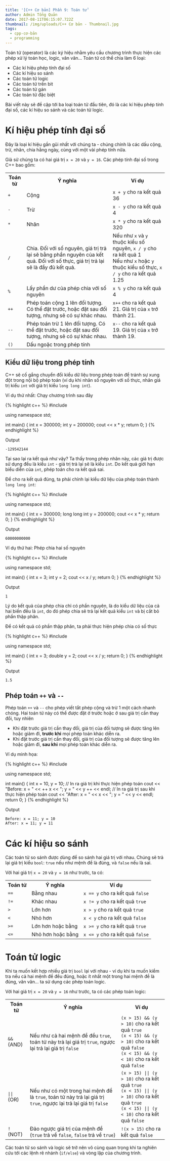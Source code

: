 ```yaml
---
title: '[C++ Cơ bản] Phần 9: Toán tử'
author: Admin Tổng Quản
date: 2017-08-11T06:15:07.722Z
thumbnail: /img/uploads/C++ Cơ bản - Thumbnail.jpg
tags:
  - cpp-cơ-bản
  - programming
---
```

Toán tử (operator) là các ký hiệu nhằm yêu cầu chương trình thực hiện các phép xử lý toán học, logic, vân vân… Toán tử có thể chia làm 6 loại:

* Các kí hiệu phép tính đại số
* Các kí hiệu so sánh
* Các toán tử logic
* Các toán tử trên bit
* Các toán tử gán
* Các toán tử đặc biệt

Bài viết này sẽ đề cập tới ba loại toán tử đầu tiên, đó là các kí hiệu phép tính đại số, các kí hiệu so sánh và các toán tử logic.

# Kí hiệu phép tính đại số

Đây là loại kí hiệu gần gũi nhất với chúng ta - chúng chính là các dấu cộng, trừ, nhân, chia hằng ngày, cùng với một vài phép tính nữa.

Giả sử chúng ta có hai giá trị ```x = 20``` và ```y = 16```. Các phép tính đại số trong C++ bao gồm:

<table class="table table-striped table-bordered">
    <tr>
        <th>Toán tử</th>
        <th>Ý nghĩa</th>
        <th>Ví dụ</th>
    </tr>
    <tr>
        <td><code class="highlight-rouge">+</code></td>
        <td>Cộng</td>
        <td><code class="highlight-rouge">x + y</code> cho ra kết quả 36</td>
    </tr>
    <tr>
        <td><code class="highlight-rouge">-</code></td>
        <td>Trừ</td>
        <td><code class="highlight-rouge">x - y</code> cho ra kết quả 4</td>
    </tr>
    <tr>
        <td><code class="highlight-rouge">*</code></td>
        <td>Nhân</td>
        <td><code class="highlight-rouge">x * y</code> cho ra kết quả 320</td>
    </tr>
    <tr>
        <td><code class="highlight-rouge">/</code></td>
        <td>Chia. Đối với số nguyên, giá trị trả lại sẽ bằng phần nguyên của kết quả. Đối với số thực, giá trị trả lại sẽ là đầy đủ kết quả.</td>
        <td>Nếu như <code class="highlight-rouge">x</code> và <code class="highlight-rouge">y</code> thuộc kiểu số nguyên, <code class="highlight-rouge">x / y</code> cho ra kết quả 1<br/>Nếu như <code class="highlight-rouge">x</code> hoặc <code class="highlight-rouge">y</code> thuộc kiểu số thực, <code class="highlight-rouge">x / y</code> cho ra kết quả 1.25</td>
    </tr>
    <tr>
        <td><code class="highlight-rouge">%</code></td>
        <td>Lấy phần dư của phép chia với số nguyên</td>
        <td><code class="highlight-rouge">x % y</code> cho ra kết quả 4</td>
    </tr>
    <tr>
        <td><code class="highlight-rouge">++</code></td>
        <td>Phép toán cộng 1 lên đối tượng. Có thể đặt trước, hoặc đặt sau đối tượng, nhưng sẽ có sự khác nhau.</td>
        <td><code class="highlight-rouge">x++</code> cho ra kết quả 21. Giá trị của <code class="highlight-rouge">x</code> trở thành 21.</td>
    </tr>
    <tr>
        <td><code class="highlight-rouge">--</code></td>
        <td>Phép toán trừ 1 lên đối tượng. Có thể đặt trước, hoặc đặt sau đối tượng, nhưng sẽ có sự khác nhau.</td>
        <td><code class="highlight-rouge">x--</code> cho ra kết quả 19. Giá trị của <code class="highlight-rouge">x</code> trở thành 19.</td>
    </tr>
    <tr>
        <td><code class="highlight-rouge">()</code></td>
        <td>Dấu ngoặc trong phép tính	</td>
        <td></td>
    </tr>
</table>

## Kiểu dữ liệu trong phép tính

C++ sẽ cố gắng chuyển đổi kiểu dữ liệu trong phép toán để tránh sự xung đột trong nội bộ phép toán (ví dụ khi nhân số nguyên với số thực, nhân giá trị kiểu ```int``` với giá trị kiểu ```long long int```).

Ví dụ thứ nhất: Chạy chương trình sau đây

{% highlight c++ %}
#include <iostream>

using namespace std;

int main()
{
    int x = 300000;
    int y = 200000;
    cout << x * y;
    return 0;
}
{% endhighlight %}

Output

```
-129542144
```

Tại sao lại ra kết quả như vậy? Ta thấy trong phép nhân này, các giá trị được sử dụng đều là kiểu ```int``` - giá trị trả lại sẽ là kiểu ```int```. Do kết quả giới hạn biểu diễn của ```int```, phép toán cho ra kết quả sai.

Để cho ra kết quả đúng, ta phải chỉnh lại kiểu dữ liệu của phép toán thành ```long long int```:

{% highlight c++ %}
#include <iostream>

using namespace std;

int main()
{
    int x = 300000;
    long long int y = 200000;
    cout << x * y;
    return 0;
}
{% endhighlight %}

Output
```
60000000000
```

Ví dụ thứ hai: Phép chia hai số nguyên

{% highlight c++ %}
#include <iostream>

using namespace std;

int main()
{
    int x = 3;
    int y = 2;
    cout << x / y;
    return 0;
}
{% endhighlight %}

Output

```
1
```

Lý do kết quả của phép chia chỉ có phần nguyên, là do kiểu dữ liệu của cả hai biến đều là ```int```, do đó phép chia sẽ trả lại kết quả kiểu ```int``` và bị cắt bỏ phần thập phân. 

Để có kết quả có phần thập phân, ta phải thực hiện phép chia có số thực

{% highlight c++ %}
#include <iostream>

using namespace std;

int main()
{
    int x = 3;
    double y = 2;
    cout << x / y;
    return 0;
}
{% endhighlight %}

Output

```
1.5
```

## Phép toán ```++``` và ```--```

Phép toán ```++``` và ```--``` cho phép viết tắt phép cộng và trừ 1 một cách nhanh chóng. Hai toán tử này có thể được đặt ở trước hoặc ở sau giá trị cần thay đổi, tuy nhiên

* Khi đặt trước giá trị cần thay đổi, giá trị của đối tượng sẽ được tăng lên hoặc giảm đi, **trước khi** mọi phép toán khác diễn ra.
* Khi đặt trước giá trị cần thay đổi, giá trị của đối tượng sẽ được tăng lên hoặc giảm đi, **sau khi** mọi phép toán khác diễn ra.

Ví dụ minh họa:

{% highlight c++ %}
#include <iostream>

using namespace std;

int main()
{
    int x = 10, y = 10;
    // In ra giá trị khi thực hiện phép toán
    cout << "Before: x = " << ++ x << "; y = " << y ++ << endl;
    // In ra giá trị sau khi thực hiện phép toán
    cout << "After: x = " << x << "; y = " << y << endl;
    return 0;
}
{% endhighlight %}

Output

```
Before: x = 11; y = 10
After: x = 11; y = 11
```

# Các kí hiệu so sánh

Các toán tử so sánh được dùng để so sánh hai giá trị với nhau. Chúng sẽ trả lại giá trị kiểu ```bool```: ```true``` nếu như mệnh đề là đúng, và ```false``` nếu là sai.

Với hai giá trị ```x = 20``` và ```y = 16``` như trước, ta có:

<table class="table table-striped table-bordered">
    <tr>
        <th>Toán tử</th>
        <th>Ý nghĩa</th>
        <th>Ví dụ</th>
    </tr>
    <tr>
        <td><code class="highlight-rouge">==</code></td>
        <td>Bằng nhau</td>
        <td><code class="highlight-rouge">x == y</code> cho ra kết quả <code class="highlight-rouge">false</code></td>
    </tr>
    <tr>
        <td><code class="highlight-rouge">!=</code></td>
        <td>Khác nhau</td>
        <td><code class="highlight-rouge">x != y</code> cho ra kết quả <code class="highlight-rouge">true</code></td>
    </tr>
    <tr>
        <td><code class="highlight-rouge">></code></td>
        <td>Lớn hơn</td>
        <td><code class="highlight-rouge">x > y</code> cho ra kết quả <code class="highlight-rouge">true</code></td>
    </tr>
    <tr>
        <td><code class="highlight-rouge">&lt</code></td>
        <td>Nhỏ hơn</td>
        <td><code class="highlight-rouge">x &lt y</code> cho ra kết quả <code class="highlight-rouge">false</code></td>
    </tr>
    <tr>
        <td><code class="highlight-rouge">>=</code></td>
        <td>Lớn hơn hoặc bằng</td>
        <td><code class="highlight-rouge">x >= y</code> cho ra kết quả <code class="highlight-rouge">true</code></td>
    </tr>
    <tr>
        <td><code class="highlight-rouge">&lt=</code></td>
        <td>Nhỏ hơn hoặc bằng</td>
        <td><code class="highlight-rouge">x &lt= y</code> cho ra kết quả <code class="highlight-rouge">false</code></td>
    </tr>
</table>

# Toán tử logic

Khi ta muốn kết hợp nhiều giá trị ```bool``` lại với nhau - ví dụ khi ta muốn kiểm tra nếu cả hai mệnh đề đều đúng, hoặc ít nhất một trong hai mệnh đề là đúng, vân vân… ta sử dụng các phép toán logic.

Với hai giá trị ```x = 20``` và ```y = 16``` như trước, ta có các phép toán logic:

<table class="table table-striped table-bordered">
    <tr>
        <th>Toán tử</th>
        <th>Ý nghĩa</th>
        <th>Ví dụ</th>
    </tr>
    <tr>
        <td><code class="highlight-rouge">&&</code> (AND)</td>
        <td>Nếu như cả hai mệnh đề đều <code class="highlight-rouge">true</code>, toán tử này trả lại giá trị <code class="highlight-rouge">true</code>, ngược lại trả lại giá trị <code class="highlight-rouge">false</code></td>
        <td><code class="highlight-rouge">(x > 15) && (y > 10)</code> cho ra kết quả <code class="highlight-rouge">true</code><br/>
        <code class="highlight-rouge">(x &lt 15) && (y > 10)</code> cho ra kết quả <code class="highlight-rouge">false</code><br/>
        <code class="highlight-rouge">(x &lt 15) && (y &lt 10)</code> cho ra kết quả <code class="highlight-rouge">false</code><br/>
        </td>
    </tr>
    <tr>
        <td><code class="highlight-rouge">||</code> (OR)</td>
        <td>Nếu như có một trong hai mệnh đề là <code class="highlight-rouge">true</code>, toán tử này trả lại giá trị <code class="highlight-rouge">true</code>, ngược lại trả lại giá trị <code class="highlight-rouge">false</code></td>
        <td><code class="highlight-rouge">(x > 15) || (y > 10)</code> cho ra kết quả <code class="highlight-rouge">true</code><br/>
        <code class="highlight-rouge">(x &lt 15) || (y > 10)</code> cho ra kết quả <code class="highlight-rouge">true</code><br/>
        <code class="highlight-rouge">(x &lt 15) || (y &lt 10)</code> cho ra kết quả <code class="highlight-rouge">false</code><br/>
        </td>
    </tr>
    <tr>
        <td><code class="highlight-rouge">!</code> (NOT)</td>
        <td>Đảo ngược giá trị của mệnh đề (<code class="highlight-rouge">true</code> trả về <code class="highlight-rouge">false</code>, <code class="highlight-rouge">false</code> trả về <code class="highlight-rouge">true</code>)</td>
        <td><code class="highlight-rouge">!(x > 15)</code> cho ra kết quả <code class="highlight-rouge">false</code></td>
    </tr>
</table>

Các toán tử so sánh và logic sẽ trở nên vô cùng quan trọng khi ta nghiên cứu tới các lệnh rẽ nhánh (```if/else```) và vòng lặp của chương trình.
